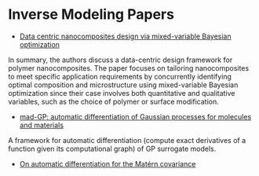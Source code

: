 # Inverse Modeling Papers

- [Data centric nanocomposites design via mixed-variable Bayesian optimization](https://pubs.rsc.org/en/content/articlelanding/2020/me/d0me00079e) 

In summary, the authors discuss a data-centric design framework for polymer nanocomposites. The paper focuses on tailoring nanocomposites to meet specific application requirements by concurrently identifying optimal composition and microstructure using mixed-variable Bayesian optimization since their case involves both quantitative and qualitative  variables,  such as the choice of polymer or surface modification.

- [mad-GP: automatic differentiation of Gaussian processes for molecules and materials](https://link.springer.com/article/10.1007/s10910-022-01334-x)

A framework for automatic differentiation (compute exact derivatives of a function given its computational graph) of GP surrogate models.

- [On automatic differentiation for the Matérn
covariance](https://arxiv.org/pdf/2201.00262.pdf)